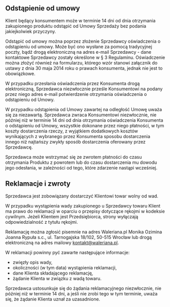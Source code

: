 ## Odstąpienie od umowy

Klient będący konsumentem może w terminie 14 dni od dnia otrzymania zakupionego produktu odstąpić od Umowy Sprzedaży bez podania jakiejkolwiek przyczyny.

Odstąpić od umowy można poprzez złożenie Sprzedawcy oświadczenia o odstąpieniu od umowy. Może być ono wysłane za pomocą tradycyjnej poczty, bądź drogą elektroniczną na adres e-mail Sprzedawcy - dane kontaktowe Sprzedawcy zostały określone w § 3 Regulaminu. Oświadczenie można złożyć również na formularzu, którego wzór stanowi załącznik do ustawy z dnia 30 maja 2014 roku o prawach konsumenta, jednak nie jest to obowiązkowe.

W przypadku przesłania oświadczenia przez Konsumenta drogą elektroniczną, Sprzedawca niezwłocznie prześle Konsumentowi na podany przez niego adres e-mail potwierdzenie otrzymania oświadczenia o odstąpieniu od Umowy.

W przypadku odstąpienia od Umowy zawartej na odległość Umowę uważa się za niezawartą. Sprzedawca zwraca Konsumentowi niezwłocznie, nie później niż w terminie 14 dni od dnia otrzymania oświadczenia Konsumenta o odstąpieniu od Umowy, wszystkie dokonane przez niego płatności, w tym koszty dostarczenia rzeczy, z wyjątkiem dodatkowych kosztów wynikających z wybranego przez Konsumenta sposobu dostarczenia innego niż najtańszy zwykły sposób dostarczenia oferowany przez Sprzedawcę.

Sprzedawca może wstrzymać się ze zwrotem płatności do czasu otrzymania Produktu z powrotem lub do czasu dostarczenia mu dowodu jego odesłania, w zależności od tego, które zdarzenie nastąpi wcześniej.

## Reklamacje i zwroty

Sprzedawca jest zobowiązany dostarczyć Klientowi towar wolny od wad.

W przypadku wystąpienia wady zakupionego u Sprzedawcy towaru Klient ma prawo do reklamacji w oparciu o przepisy dotyczące rękojmi w kodeksie cywilnym. Jeżeli Klientem jest Przedsiębiorca, strony wyłączają odpowiedzialność z tytułu rękojmi.

Reklamację można zgłosić pisemnie na adres Waleriana.pl Monika Ozimina Joanna Rypuła s.c., ul. Tarnogajska 18/102, 50-515 Wrocław lub drogą elektroniczną na adres mailowy kontakt@waleriana.pl.

W reklamacji powinny pyć zawarte następujące informacje:

- zwięzły opis wady,
- okoliczności (w tym data) wystąpienia reklamacji,
- dane Klienta składającego reklamację,
- żądanie Klienta w związku z wadą towaru.

Sprzedawca ustosunkuje się do żądania reklamacyjnego niezwłocznie, nie później niż w terminie 14 dni, a jeśli nie zrobi tego w tym terminie, uważa się, że żądanie Klienta uznał za uzasadnione.
